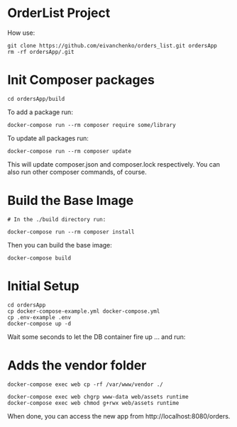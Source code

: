 OrderList Project
================
How use:
```
git clone https://github.com/eivanchenko/orders_list.git ordersApp
rm -rf ordersApp/.git
```
# Init Composer packages
```
cd ordersApp/build
```
To add a package run:
```
docker-compose run --rm composer require some/library
```
To update all packages run:
```
docker-compose run --rm composer update
```
This will update composer.json and composer.lock respectively. You can also run other composer commands, of course.

# Build the Base Image
```
# In the ./build directory run:

docker-compose run --rm composer install
```
Then you can build the base image:
```
docker-compose build
```
# Initial Setup
```
cd ordersApp
cp docker-compose-example.yml docker-compose.yml
cp .env-example .env
docker-compose up -d
```
Wait some seconds to let the DB container fire up ... and run:

# Adds the vendor folder
```
docker-compose exec web cp -rf /var/www/vendor ./

docker-compose exec web chgrp www-data web/assets runtime 
docker-compose exec web chmod g+rwx web/assets runtime

```
When done, you can access the new app from http://localhost:8080/orders.
